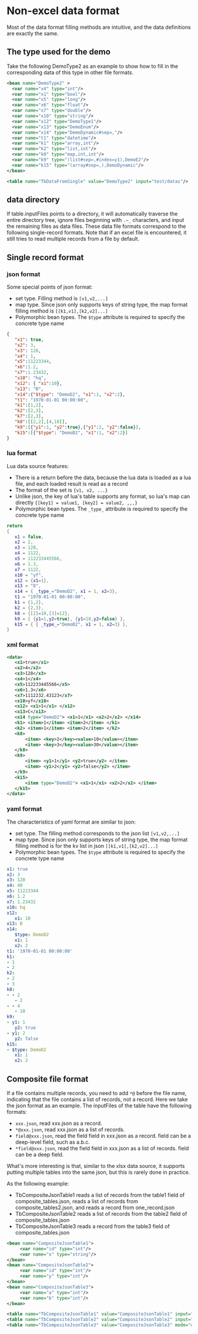 # Non-excel data format

Most of the data format filling methods are intuitive, and the data definitions are exactly the same.


## The type used for the demo

Take the following DemoType2 as an example to show how to fill in the corresponding data of this type in other file formats.

```xml
<bean name="DemoType2" >
  <var name="x4" type="int"/>
  <var name="x1" type="bool"/>
  <var name="x5" type="long"/>
  <var name="x6" type="float"/>
  <var name="x7" type="double"/>
  <var name="x10" type="string"/>
  <var name="x12" type="DemoType1"/>
  <var name="x13" type="DemoEnum"/>
  <var name="x14" type="DemoDynamic#sep=,"/>
  <var name="t1" type="datetime"/>
  <var name="k1" type="array,int"/>
  <var name="k2" type="list,int"/>
  <var name="k8" type="map,int,int"/>
  <var name="k9" type="(list#sep=,#index=y1),DemoE2"/>
  <var name="k15" type="(array#sep=,),DemoDynamic"/> 
</bean>

<table name="TbDataFromSingle" value="DemoType2" input="test/datas"/> 
```

## data directory

If table.inputFiles points to a directory, it will automatically traverse the entire directory tree, ignore files beginning with `.~_` characters, and input the remaining files as data files.
These data file formats correspond to the following single-record formats. Note that if an excel file is encountered, it still tries to read multiple records from a file by default.

## Single record format

### json format

Some special points of json format:

- set type. Filling method is `[v1,v2,...]`
- map type. Since json only supports keys of string type, the map format filling method is `[[k1,v1],[k2,v2]...]`
- Polymorphic bean types. The `$type` attribute is required to specify the concrete type name


```json
{
   "x1": true,
   "x2": 3,
   "x3": 128,
   "x4": 1,
   "x5":11223344,
   "x6":1.2,
   "x7":1.23432,
   "x10": "hq",
   "x12": { "x1":10},
   "x13": "B",
   "x14":{"$type": "DemoD2", "x1":1, "x2":2},
   "t1": "1970-01-01 00:00:00",
   "k1":[1,2],
   "k2":[2,3],
   "k7":[2,3],
   "k8":[[2,2],[4,10]],
   "k9":[{"y1":1, "y2":true},{"y1":2, "y2":false}],
   "k15":[{"$type": "DemoD2", "x1":1, "x2":2}]
}
```

### lua format

Lua data source features:

- There is a return before the data, because the lua data is loaded as a lua file, and each loaded result is read as a record
- The format of the set is `{v1, v2, ...}`
- Unlike json, the key of lua's table supports any format, so lua's map can directly `{[key1] = value1, [key2] = value2, ,,,}`
- Polymorphic bean types. The `_type_` attribute is required to specify the concrete type name

```lua
return
{
   x1 = false,
   x2 = 2,
   x3 = 128,
   x4 = 1122,
   x5 = 112233445566,
   x6 = 1.3,
   x7 = 1122,
   x10 = "yf",
   x12 = {x1=1},
   x13 = "D",
   x14 = { _type_="DemoD2", x1 = 1, x2=3},
   t1 = "1970-01-01 00:00:00",
   k1 = {1,2},
   k2 = {2,3},
   k8 = {[2]=10,[3]=12},
   k9 = { {y1=1,y2=true}, {y1=10,y2=false} },
   k15 = { { _type_="DemoD2", x1 = 1, x2=3} },
}
```


### xml format


```xml
<data>
   <x1>true</x1>
   <x2>4</x2>
   <x3>128</x3>
   <x4>1</x4>
   <x5>112233445566</x5>
   <x6>1.3</x6>
   <x7>1112232.43123</x7>
   <x10>yf</x10>
   <x12> <x1>1</x1> </x12>
   <x13>C</x13>
   <x14 type="DemoD2"> <x1>1</x1> <x2>2</x2> </x14>
   <k1> <item>1</item> <item>2</item> </k1>
   <k2> <item>1</item> <item>2</item> </k2>
   <k8>
       <item> <key>2</key><value>10</value></item>
       <item> <key>3</key><value>30</value></item>
   </k8>
   <k9>
       <item> <y1>1</y1> <y2>true</y2> </item>
       <item> <y1>2</y1> <y2>false</y2> </item>
   </k9>
   <k15>
       <item type="DemoD2"> <x1>1</x1> <x2>2</x2> </item>
   </k15>
</data>
```

### yaml format

The characteristics of yaml format are similar to json:

- set type. The filling method corresponds to the json list `[v1,v2,...]`
- map type. Since json only supports keys of string type, the map format filling method is for the kv list in json `[[k1,v1],[k2,v2]...]`
- Polymorphic bean types. The `$type` attribute is required to specify the concrete type name

```yaml
x1: true
x2: 3
x3: 128
x4: 40
x5: 11223344
x6: 1.2
x7: 1.23432
x10: hq
x12:
   x1: 10
x13: B
x14:
   $type: DemoD2
   x1: 1
   x2: 2
t1: '1970-01-01 00:00:00'
k1:
- 1
- 2
k2:
- 2
- 3
k8:
- - 2
   - 2
- - 4
   - 10
k9:
- y1: 1
   y2: true
- y1: 2
   y2: false
k15:
- $type: DemoD2
   x1: 1
   x2: 2
```


## Composite file format

If a file contains multiple records, you need to add `*@` before the file name, indicating that the file contains a list of records, not a record.
Here we take the json format as an example. The inputFiles of the table have the following formats:

- `xxx.json`, read xxx.json as a record.
- `*@xxx.json`, read xxx.json as a list of records.
- `field@xxx.json`, read the field field in xxx.json as a record. field can be a deep-level field, such as a.b.c.
- `*field@xxx.json`, read the field field in xxx.json as a list of records. field can be a deep field.

What's more interesting is that, similar to the xlsx data source, it supports putting multiple tables into the same json, but this is rarely done in practice.

As the following example:

- TbCompositeJsonTable1 reads a list of records from the table1 field of composite_tables.json, reads a list of records from composite_tables2.json, and reads a record from one_record.json
- TbCompositeJsonTable2 reads a list of records from the table2 field of composite_tables.json
- TbCompositeJsonTable3 reads a record from the table3 field of composite_tables.json

```xml
<bean name="CompositeJsonTable1">
     <var name="id" type="int"/>
     <var name="x" type="string"/>
</bean>
<bean name="CompositeJsonTable2">
     <var name="id" type="int"/>
     <var name="y" type="int"/>
</bean>
<bean name="CompositeJsonTable3">
     <var name="a" type="int"/>
     <var name="b" type="int"/>
</bean>

<table name="TbCompositeJsonTable1" value="CompositeJsonTable1" input="*table1@composite_tables.json,*@composite_tables2.json,one_record.json"/>
<table name="TbCompositeJsonTable2" value="CompositeJsonTable2" input="*table2@composite_tables.json"/>
<table name="TbCompositeJsonTable3" value="CompositeJsonTable3" mode="one" input="table3@composite_tables.json"/>
```
